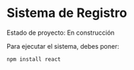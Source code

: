 <h1>Sistema de Registro</h1>

Estado de proyecto: En construcción 

Para ejecutar el sistema, debes poner:

```npm install react```
